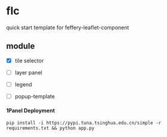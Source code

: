 # flc
quick start  template for feffery-leaflet-component

## module
- [x] tile selector
- [ ] layer panel
- [ ] legend
- [ ] popup-template


#### 1Panel Deployment

```shell
pip install -i https://pypi.tuna.tsinghua.edu.cn/simple -r requirements.txt && python app.py
```
